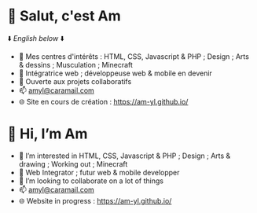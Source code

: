 # 👋 Salut, c'est Am
⬇️ *English below* ⬇️
- 👀 Mes centres d'intérêts : HTML, CSS, Javascript & PHP ; Design ; Arts & dessins ; Musculation ; Minecraft
- 🌱 Intégratrice web ; développeuse web & mobile en devenir
- 💞️ Ouverte aux projets collaboratifs 
- 📫 amyl@caramail.com
- 🌐 Site en cours de création : https://am-yl.github.io/


# 👋 Hi, I’m Am
- 👀 I’m interested in HTML, CSS, Javascript & PHP ; Design ; Arts & drawing ; Working out ; Minecraft
- 🌱 Web Integrator ; futur web & mobile developper
- 💞️ I’m looking to collaborate on a lot of things
- 📫 amyl@caramail.com
- 🌐 Website in progress : https://am-yl.github.io/

<!---
am-yl/am-yl is a ✨ special ✨ repository because its `README.md` (this file) appears on your GitHub profile.
You can click the Preview link to take a look at your changes.
--->

